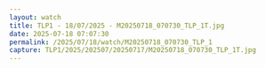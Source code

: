 ```yaml
---
layout: watch
title: TLP1 - 18/07/2025 - M20250718_070730_TLP_1T.jpg
date: 2025-07-18 07:07:30
permalink: /2025/07/18/watch/M20250718_070730_TLP_1
capture: TLP1/2025/202507/20250717/M20250718_070730_TLP_1T.jpg
---
```

